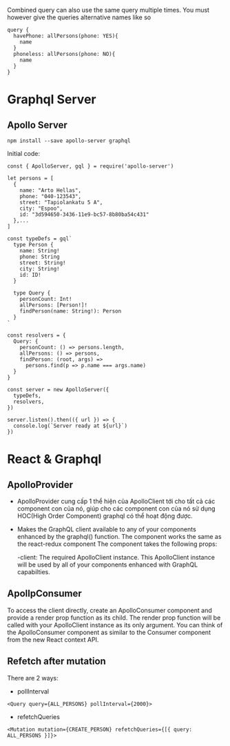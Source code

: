Combined query can also use the same query multiple times. You must however give the queries alternative names like so

```
query {
  havePhone: allPersons(phone: YES){
    name
  }
  phoneless: allPersons(phone: NO){
    name
  }
}
```

# Graphql Server
## Apollo Server
```
npm install --save apollo-server graphql
```

Initial code:

```
const { ApolloServer, gql } = require('apollo-server')

let persons = [
  {
    name: "Arto Hellas",
    phone: "040-123543",
    street: "Tapiolankatu 5 A",
    city: "Espoo",
    id: "3d594650-3436-11e9-bc57-8b80ba54c431"
  },...
]

const typeDefs = gql`
  type Person {
    name: String!
    phone: String
    street: String!
    city: String! 
    id: ID!
  }

  type Query {
    personCount: Int!
    allPersons: [Person!]!
    findPerson(name: String!): Person
  }
`

const resolvers = {
  Query: {
    personCount: () => persons.length,
    allPersons: () => persons,
    findPerson: (root, args) =>
      persons.find(p => p.name === args.name)
  }
}

const server = new ApolloServer({
  typeDefs,
  resolvers,
})

server.listen().then(({ url }) => {
  console.log(`Server ready at ${url}`)
})
```
# React & Graphql

## ApolloProvider

- ApolloProvider cung cấp 1 thể hiện của ApolloClient tới cho tất cả các component con của nó, giúp cho các component con của nó sử dụng HOC(High Order Component) graphql có thể hoạt động được.

- Makes the GraphQL client available to any of your components enhanced by the graphql() function. The <ApolloProvider/> component works the same as the react-redux <Provider/> component
The <ApolloProvider/> component takes the following props:

    -client: The required ApolloClient instance. This ApolloClient instance will be used by all of your components enhanced with GraphQL capabilties.

## ApollpConsumer
To access the client directly, create an ApolloConsumer component and provide a render prop function as its child. The render prop function will be called with your ApolloClient instance as its only argument. You can think of the ApolloConsumer component as similar to the Consumer component from the new React context API.

## Refetch after mutation
 There are 2 ways:
 - pollInterval
  ```
<Query query={ALL_PERSONS} pollInterval={2000}>
  ```
 - refetchQueries 

  ```
<Mutation mutation={CREATE_PERSON} refetchQueries={[{ query: ALL_PERSONS }]}>